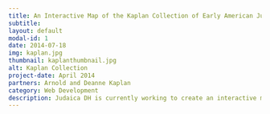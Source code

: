 ```yaml
---
title: An Interactive Map of the Kaplan Collection of Early American Judaica
subtitle: 
layout: default
modal-id: 1
date: 2014-07-18
img: kaplan.jpg
thumbnail: kaplanthumbnail.jpg
alt: Kaplan Collection
project-date: April 2014
partners: Arnold and Deanne Kaplan
category: Web Development
description: Judaica DH is currently working to create an interactive mapping tool of the Arnold and Deanne Kaplan Collection of Early American Judaica. Through this interactive mapping tool, we not only provide the locations at which objects from the collection originate, but we provide full viewing access. In addition, as part of the "interactive" component, the map will contain ways for users to filter both with temporal space, with type of object, and through merely elastic searching. 
---
```

